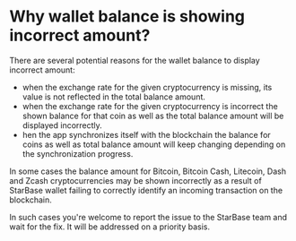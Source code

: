 # Why wallet balance is showing incorrect amount?

There are several potential reasons for the wallet balance to display incorrect amount:
- when the exchange rate for the given cryptocurrency is missing, its value is not reflected in the total balance amount.
- when the exchange rate for the given cryptocurrency is incorrect the shown balance for that coin as well as the total balance amount will be displayed incorrectly.
- hen the app synchronizes itself with the blockchain the balance for coins as well as total balance amount will keep changing depending on the synchronization progress.

In some cases the balance amount for Bitcoin, Bitcoin Cash, Litecoin, Dash and Zcash cryptocurrencies may be shown incorrectly as a result of StarBase wallet failing to correctly identify an incoming transaction on the blockchain.

In such cases you're welcome to report the issue to the StarBase team and wait for the fix. It will be addressed on a priority basis.
